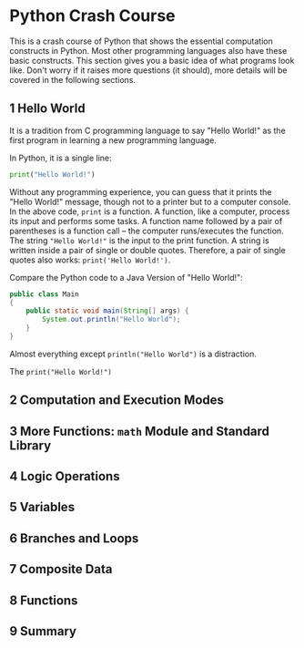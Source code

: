 # Python Crash Course

This is a crash course of Python that shows the essential computation constructs in Python. Most other programming languages also have these basic constructs. This section gives you a basic idea of what programs look like. Don't worry if it raises more questions (it should), more details will be covered in the following sections.

## 1 Hello World

It is a tradition from C programming language to say "Hello World!" as the first program in learning a new programming language.

In Python, it is a single line:

```python
print("Hello World!")
```

Without any programming experience, you can guess that it prints the "Hello World!" message, though not to a printer but to a computer console. In the above code, `print` is a function. A function, like a computer, process its input and performs some tasks. A function name followed by a pair of parentheses is a function call – the computer runs/executes the function. The string `"Hello World!"` is the input to the print function.
A string is written inside a pair of single or double quotes. Therefore, a pair of single quotes also works: `print('Hello World!')`.

Compare the Python code to a Java Version of "Hello World!":

```java
public class Main
{
    public static void main(String[] args) {
        System.out.println("Hello World");
    }
}
```

Almost everything except `println("Hello World")` is a distraction.

The `print("Hello World!")`

## 2 Computation and Execution Modes

## 3 More Functions: `math` Module and Standard Library

## 4 Logic Operations

## 5 Variables

## 6 Branches and Loops

## 7 Composite Data

## 8 Functions

## 9 Summary
